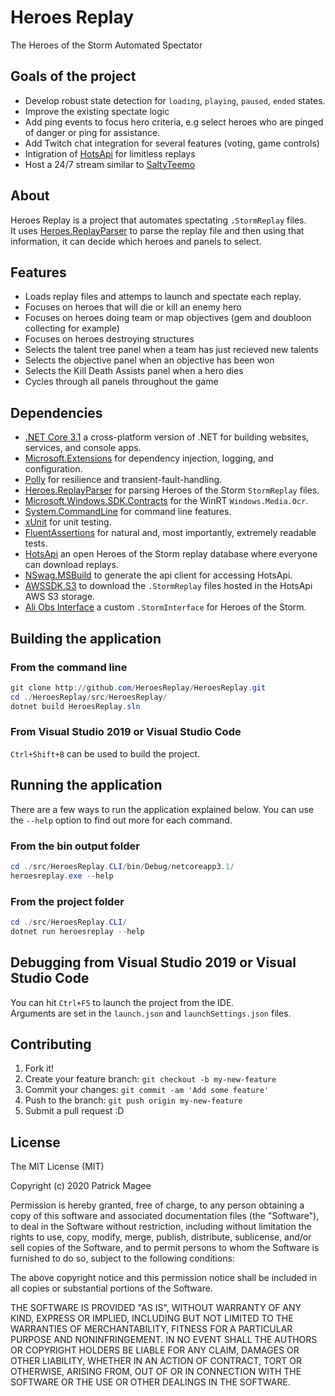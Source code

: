 # Heroes Replay

The Heroes of the Storm Automated Spectator

## Goals of the project

- Develop robust state detection for `loading`, `playing`, `paused`, `ended` states.
- Improve the existing spectate logic
- Add ping events to focus hero criteria, e.g select heroes who are pinged of danger or ping for assistance.
- Add Twitch chat integration for several features (voting, game controls)
- Intigration of [HotsApi](http://hotsapi.net/) for limitless replays
- Host a 24/7 stream similar to [SaltyTeemo](https://www.twitch.tv/saltyteemo)

## About

Heroes Replay is a project that automates spectating `.StormReplay` files.  
It uses [Heroes.ReplayParser](https://github.com/barrett777/Heroes.ReplayParser) to parse the replay file and then using that information, it can decide which heroes and panels to select.

## Features

- Loads replay files and attemps to launch and spectate each replay.
- Focuses on heroes that will die or kill an enemy hero
- Focuses on heroes doing team or map objectives (gem and doubloon collecting for example)
- Focuses on heroes destroying structures
- Selects the talent tree panel when a team has just recieved new talents
- Selects the objective panel when an objective has been won
- Selects the Kill Death Assists panel when a hero dies
- Cycles through all panels throughout the game

## Dependencies

- [.NET Core 3.1](https://dotnet.microsoft.com/download/dotnet-core/3.1) a cross-platform version of .NET for building websites, services, and console apps.
- [Microsoft.Extensions](https://github.com/dotnet/extensions) for dependency injection, logging, and configuration.
- [Polly](https://github.com/App-vNext/Polly) for resilience and transient-fault-handling.
- [Heroes.ReplayParser](https://github.com/barrett777/Heroes.ReplayParser) for parsing Heroes of the Storm  `StormReplay` files.
- [Microsoft.Windows.SDK.Contracts](https://www.nuget.org/packages/Microsoft.Windows.SDK.Contracts) for the WinRT `Windows.Media.Ocr`.
- [System.CommandLine](https://github.com/dotnet/command-line-api) for command line features.
- [xUnit](https://github.com/xunit/xunit) for unit testing.
- [FluentAssertions](https://github.com/fluentassertions/fluentassertions) for natural and, most importantly, extremely readable tests.
- [HotsApi](http://hotsapi.net/) an open Heroes of the Storm replay database where everyone can download replays.
- [NSwag.MSBuild](https://github.com/RicoSuter/NSwag/wiki/NSwag.MSBuild) to generate the api client for accessing HotsApi.
- [AWSSDK.S3](https://aws.amazon.com/sdk-for-net/) to download the `.StormReplay` files hosted in the HotsApi AWS S3 storage.
- [Ali Obs Interface](https://github.com/Ahli/Galaxy-Observer-UI) a custom `.StormInterface` for Heroes of the Storm.

## Building the application

### From the command line

```powershell
git clone http://github.com/HeroesReplay/HeroesReplay.git
cd ./HeroesReplay/src/HeroesReplay/
dotnet build HeroesReplay.sln
```

### From Visual Studio 2019 or Visual Studio Code

`Ctrl+Shift+B` can be used to build the project.

## Running the application

There are a few ways to run the application explained below. You can use the `--help` option to find out more for each command.

### From the bin output folder

```powershell
cd ./src/HeroesReplay.CLI/bin/Debug/netcoreapp3.1/
heroesreplay.exe --help
```

### From the project folder

```powershell
cd ./src/HeroesReplay.CLI/
dotnet run heroesreplay --help
```


## Debugging from Visual Studio 2019 or Visual Studio Code

You can hit `Ctrl+F5` to launch the project from the IDE.  
Arguments are set in the `launch.json` and `launchSettings.json` files.

## Contributing

1. Fork it!
2. Create your feature branch: `git checkout -b my-new-feature`
3. Commit your changes: `git commit -am 'Add some feature'`
4. Push to the branch: `git push origin my-new-feature`
5. Submit a pull request :D

## License

The MIT License (MIT)

Copyright (c) 2020 Patrick Magee

Permission is hereby granted, free of charge, to any person obtaining a copy of this software and associated documentation files (the "Software"), to deal in the Software without restriction, including without limitation the rights to use, copy, modify, merge, publish, distribute, sublicense, and/or sell copies of the Software, and to permit persons to whom the Software is furnished to do so, subject to the following conditions:

The above copyright notice and this permission notice shall be included in all copies or substantial portions of the Software.

THE SOFTWARE IS PROVIDED "AS IS", WITHOUT WARRANTY OF ANY KIND, EXPRESS OR IMPLIED, INCLUDING BUT NOT LIMITED TO THE WARRANTIES OF MERCHANTABILITY, FITNESS FOR A PARTICULAR PURPOSE AND NONINFRINGEMENT. IN NO EVENT SHALL THE AUTHORS OR COPYRIGHT HOLDERS BE LIABLE FOR ANY CLAIM, DAMAGES OR OTHER LIABILITY, WHETHER IN AN ACTION OF CONTRACT, TORT OR OTHERWISE, ARISING FROM, OUT OF OR IN CONNECTION WITH THE SOFTWARE OR THE USE OR OTHER DEALINGS IN THE SOFTWARE.
